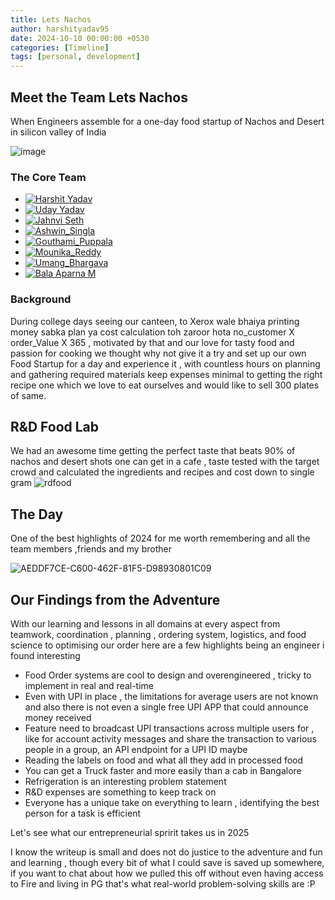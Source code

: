 ```yaml
---
title: Lets Nachos
author: harshityadav95
date: 2024-10-10 00:00:00 +0530
categories: [Timeline]
tags: [personal, development]
---
```


## Meet the Team Lets Nachos

When Engineers assemble for a one-day food startup of Nachos and Desert in silicon valley of India

![image](https://github.com/user-attachments/assets/85cad99a-c92c-481f-bd03-d9bad6c09e97)

### The Core Team 

- [![Harshit Yadav](https://img.shields.io/badge/-Harshit_Yadav-blue?logo=linkedin&style=for-the-badge)](https://www.linkedin.com/in/harshityadav95/)
- [![Uday Yadav](https://img.shields.io/badge/-Uday_Yadav-blue?logo=linkedin&style=for-the-badge)](https://www.linkedin.com/in/uday-yadav-cs/)
- [![Jahnvi Seth](https://img.shields.io/badge/-Jahnvi_Seth-blue?logo=linkedin&style=for-the-badge)](https://www.linkedin.com/in/jahnvi-seth/)
- [![Ashwin_Singla](https://img.shields.io/badge/-Ashwin_Singla-blue?logo=linkedin&style=for-the-badge)](https://www.linkedin.com/in/ashwin-singla-87b797111/)
- [![Gouthami_Puppala](https://img.shields.io/badge/-Gouthami_Puppala-blue?logo=linkedin&style=for-the-badge)](https://www.linkedin.com/in/gouthami-puppala-53b091188)
- [![Mounika_Reddy](https://img.shields.io/badge/-Mounika_Reddy-blue?logo=linkedin&style=for-the-badge)](https://www.linkedin.com/in/mounika-reddy-3968a079/)
- [![Umang_Bhargava](https://img.shields.io/badge/-Umang_Bhargava-blue?logo=linkedin&style=for-the-badge)](https://www.linkedin.com/in/umang-bhargava-1b1803112/)
- [![Bala Aparna M](https://img.shields.io/badge/-Bala_Aparna-blue?logo=linkedin&style=for-the-badge)](https://www.linkedin.com/in/bala-aparna-m-30957924/)

### Background
During college days seeing our canteen, to Xerox wale bhaiya printing money sabka plan ya cost calculation toh zaroor hota no_customer X order_Value X 365 , motivated by that and our love for tasty food and passion for cooking we thought why not give it a try and set up our own Food Startup for a day and experience it , with countless hours on planning and gathering required materials keep expenses minimal to getting the right recipe one which we love to eat ourselves and would like to sell 300 plates of same.

## R&D Food Lab
We had an awesome time getting the perfect taste that beats 90% of nachos and desert shots one can get in a cafe , taste tested with the target crowd and calculated the ingredients and recipes and cost down to single gram
![rdfood](https://github.com/user-attachments/assets/ede852de-a041-4939-83c3-2e2f807e6f6a)

## The Day
One of the best highlights of 2024 for me worth remembering and all the team members ,friends and my brother 

![AEDDF7CE-C600-462F-81F5-D98930801C09](https://github.com/user-attachments/assets/7ba58a6e-b778-47de-ba8f-2e2b9dc72c42)

## Our Findings from the Adventure 
With our learning and lessons in all domains at every aspect from teamwork, coordination , planning , ordering system, logistics, and food science to optimising our order here are a few highlights  being an engineer i found interesting 

- Food Order systems are cool to design and overengineered , tricky to implement in real and real-time
- Even with UPI in place , the limitations for average users are not known and also there is not even a single free UPI APP that could announce money received
- Feature need to broadcast UPI transactions across multiple users for , like for account activity messages and share the transaction to various people in a group, an API endpoint for a UPI ID maybe 
- Reading the labels on food and what all they add in processed food
- You can get a Truck faster and more easily than a cab in Bangalore
- Refrigeration is an interesting problem statement
- R&D expenses are something to keep track on
- Everyone has a unique take on everything to learn , identifying the best person for a task is efficient

Let's see what our entrepreneurial spririt takes us in 2025

I know the writeup is small and does not do justice to the adventure and fun and learning , though every bit of what I could save is saved up somewhere,  if you want to chat about how we pulled this off without even having access to Fire and living in PG that's what real-world problem-solving skills are :P


